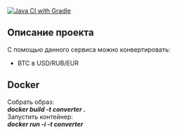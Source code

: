 [![Java CI with Gradle](https://github.com/killawetz/Software-Engineering-lab1/actions/workflows/ci-gradle.yml/badge.svg?branch=master)](https://github.com/killawetz/Software-Engineering-lab1/actions/workflows/ci-gradle.yml)

## Описание проекта

С помощью данного сервиса можно конвертировать:
- BTC в USD/RUB/EUR

## Docker

Собрать образ:  
***docker build -t converter .***  
Запустить контейнер:  
***docker run -i -t converter***
